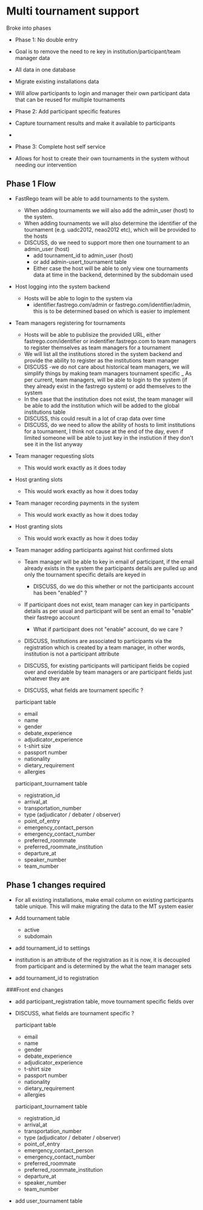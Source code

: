 # Multi tournament support 

Broke into phases

 - Phase 1: No double entry
  - Goal is to remove the need to re key in institution/participant/team manager data 
  - All data in one database
  - Migrate existing installations data
  - Will allow participants to login and manager their own participant data that can be reused for multiple tournaments

 - Phase 2: Add participant specific features
  - Capture tournament results and make it available to participants
  - <Other participant specific features that we feel important>

 - Phase 3: Complete host self service
  - Allows for host to create their own tournaments in the system without needing our intervention

## Phase 1 Flow

- FastRego team will be able to add tournaments to the system. 
  - When adding tournaments we will also add the admin_user (host) to the system.
  - When adding tournaments we will also determine the identifier of the tournament (e.g. uadc2012, neao2012 etc), which will be provided to the hosts
  - DISCUSS, do we need to support more then one tournament to an admin_user (host)
    - add tournament_id to admin_user (host)
    - or add admin-usert_tournament table
    - Either case the host will be able to only view one tournaments  data at time in the backend, determined by the subdomain used

- Host logging into the system backend
  - Hosts will be able to login to the system via 
    - identifier.fastrego.com/admin or  fastrego.com/identifier/admin, this is to be determined based on which is easier to implement
    
- Team managers registering for tournaments
  - Hosts will be able to publisize the provided URL, either fastrego.com/identifier or indentifier.fastrego.com to team managers to register themselves as team managers for a tournament
  - We will list all the institutions stored in the system backend and provide the ability to register as the institutions team manager 
  - DISCUSS -we do not care about historical team managers, we will simplify things by making team managers tournament specific
  _ As per current, team managers, will be able to login to the system (if they already exist in the fastrego system) or add themselves to the system
  - In the case that the institution does not exist, the team manager will be able to add the institution which will be added to the global institutions table
  - DISCUSS, this could result in a lot of crap data over time
  - DISCUSS, do we need to allow the ability of hosts to limit institutions for a tournament, I think not cause at the end of the day, even if limited someone will be able to just key in the instiution if they don't see it in the list anyway

- Team manager requesting slots
  - This would work exactly as it does today

- Host granting slots
  - This would work exactly as how it does today

- Team manager recording payments in the system
  - This would work exactly as how it does today

- Host granting slots
  - This would work exactly as how it does today

- Team manager adding participants against  hist confirmed slots 
  - Team manager will be able to key in email of participant, if the email already exists in the system the participants details are pulled up and only the tournament specific details are keyed in 
    - DISCUSS, do we do this whether or not the participants account has been "enabled" ?
  - If participant does not exist, team manager can key in participants details as per usual and participant will be sent an email to "enable" their fastrego account
    - What if participant does not "enable" account, do we care ?
  - DISCUSS, Institutions are associated to participants via the registration which is created by a team manager, in other words, institution is not a participant attribute
  - DISCUSS, for existing participants will participant fields be copied over and overidable by team managers or are participant fields just whatever they are 

  - DISCUSS, what fields are tournament specific ?
  
  participant table

  * email
  * name 
  * gender 
  * debate_experience
  * adjudicator_experience
  * t-shirt size
  * passport number
  * nationality
  * dietary_requirement
  * allergies
    
  participant_tournament table

  * registration_id
  * arrival_at
  * transportation_number
  * type (adjudicator / debater / observer)
  * point_of_entry
  * emergency_contact_person 
  * emergency_contact_number
  * preferred_roommate
  * preferred_roommate_institution
  * departure_at 
  * speaker_number 
  * team_number



## Phase 1 changes required

- For all existing installations, make email column on existing participants table unique. This will make migrating the data to the MT system easier

- Add tournament table
 
  * active
  * subdomain 
  
- add tournament_id to settings 

- institution is an attribute of the registration as it is now, it is decoupled from participant and is determined by the what the team manager sets  
- add tournament_id to registration 

###Front end changes

- add participant_registration table, move tournament specific fields over

- DISCUSS, what fields are tournament specific ?
  
  participant table

  * email
  * name 
  * gender 
  * debate_experience
  * adjudicator_experience
  * t-shirt size
  * passport number
  * nationality
  * dietary_requirement
  * allergies
    
  participant_tournament table

  * registration_id
  * arrival_at
  * transportation_number
  * type (adjudicator / debater / observer)
  * point_of_entry
  * emergency_contact_person 
  * emergency_contact_number
  * preferred_roommate
  * preferred_roommate_institution
  * departure_at 
  * speaker_number 
  * team_number


- add user_tournament table
